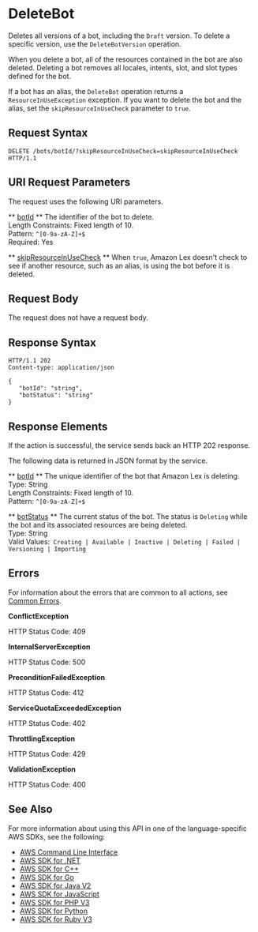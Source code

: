 # DeleteBot<a name="API_DeleteBot"></a>

Deletes all versions of a bot, including the `Draft` version\. To delete a specific version, use the `DeleteBotVersion` operation\.

When you delete a bot, all of the resources contained in the bot are also deleted\. Deleting a bot removes all locales, intents, slot, and slot types defined for the bot\.

If a bot has an alias, the `DeleteBot` operation returns a `ResourceInUseException` exception\. If you want to delete the bot and the alias, set the `skipResourceInUseCheck` parameter to `true`\.

## Request Syntax<a name="API_DeleteBot_RequestSyntax"></a>

```
DELETE /bots/botId/?skipResourceInUseCheck=skipResourceInUseCheck HTTP/1.1
```

## URI Request Parameters<a name="API_DeleteBot_RequestParameters"></a>

The request uses the following URI parameters\.

 ** [botId](#API_DeleteBot_RequestSyntax) **   <a name="lexv2-DeleteBot-request-botId"></a>
The identifier of the bot to delete\.   
Length Constraints: Fixed length of 10\.  
Pattern: `^[0-9a-zA-Z]+$`   
Required: Yes

 ** [skipResourceInUseCheck](#API_DeleteBot_RequestSyntax) **   <a name="lexv2-DeleteBot-request-skipResourceInUseCheck"></a>
When `true`, Amazon Lex doesn't check to see if another resource, such as an alias, is using the bot before it is deleted\.

## Request Body<a name="API_DeleteBot_RequestBody"></a>

The request does not have a request body\.

## Response Syntax<a name="API_DeleteBot_ResponseSyntax"></a>

```
HTTP/1.1 202
Content-type: application/json

{
   "botId": "string",
   "botStatus": "string"
}
```

## Response Elements<a name="API_DeleteBot_ResponseElements"></a>

If the action is successful, the service sends back an HTTP 202 response\.

The following data is returned in JSON format by the service\.

 ** [botId](#API_DeleteBot_ResponseSyntax) **   <a name="lexv2-DeleteBot-response-botId"></a>
The unique identifier of the bot that Amazon Lex is deleting\.  
Type: String  
Length Constraints: Fixed length of 10\.  
Pattern: `^[0-9a-zA-Z]+$` 

 ** [botStatus](#API_DeleteBot_ResponseSyntax) **   <a name="lexv2-DeleteBot-response-botStatus"></a>
The current status of the bot\. The status is `Deleting` while the bot and its associated resources are being deleted\.  
Type: String  
Valid Values:` Creating | Available | Inactive | Deleting | Failed | Versioning | Importing` 

## Errors<a name="API_DeleteBot_Errors"></a>

For information about the errors that are common to all actions, see [Common Errors](CommonErrors.md)\.

 **ConflictException**   
  
HTTP Status Code: 409

 **InternalServerException**   
  
HTTP Status Code: 500

 **PreconditionFailedException**   
  
HTTP Status Code: 412

 **ServiceQuotaExceededException**   
  
HTTP Status Code: 402

 **ThrottlingException**   
  
HTTP Status Code: 429

 **ValidationException**   
  
HTTP Status Code: 400

## See Also<a name="API_DeleteBot_SeeAlso"></a>

For more information about using this API in one of the language\-specific AWS SDKs, see the following:
+  [ AWS Command Line Interface](https://docs.aws.amazon.com/goto/aws-cli/models.lex.v2-2020-08-07/DeleteBot) 
+  [ AWS SDK for \.NET](https://docs.aws.amazon.com/goto/DotNetSDKV3/models.lex.v2-2020-08-07/DeleteBot) 
+  [ AWS SDK for C\+\+](https://docs.aws.amazon.com/goto/SdkForCpp/models.lex.v2-2020-08-07/DeleteBot) 
+  [ AWS SDK for Go](https://docs.aws.amazon.com/goto/SdkForGoV1/models.lex.v2-2020-08-07/DeleteBot) 
+  [ AWS SDK for Java V2](https://docs.aws.amazon.com/goto/SdkForJavaV2/models.lex.v2-2020-08-07/DeleteBot) 
+  [ AWS SDK for JavaScript](https://docs.aws.amazon.com/goto/AWSJavaScriptSDK/models.lex.v2-2020-08-07/DeleteBot) 
+  [ AWS SDK for PHP V3](https://docs.aws.amazon.com/goto/SdkForPHPV3/models.lex.v2-2020-08-07/DeleteBot) 
+  [ AWS SDK for Python](https://docs.aws.amazon.com/goto/boto3/models.lex.v2-2020-08-07/DeleteBot) 
+  [ AWS SDK for Ruby V3](https://docs.aws.amazon.com/goto/SdkForRubyV3/models.lex.v2-2020-08-07/DeleteBot) 